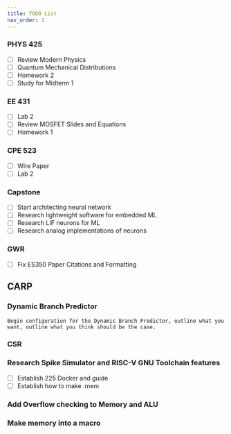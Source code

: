 ```yaml
---
title: TODO List
nav_order: 1
---
```


### PHYS 425 
- [ ] Review Modern Physics 
- [ ] Quantum Mechanical Distributions 
- [ ] Homework 2
- [ ] Study for Midterm 1

### EE 431
- [ ] Lab 2
- [ ] Review MOSFET Slides and Equations 
- [ ] Homework 1

### CPE 523
- [ ] Wire Paper
- [ ] Lab 2

### Capstone
- [ ] Start architecting neural network
- [ ] Research lightweight software for embedded ML
- [ ] Research LIF neurons for ML
- [ ] Research analog implementations of neurons

### GWR
- [ ] Fix ES350 Paper Citations and Formatting

## CARP 

### Dynamic Branch Predictor 

    Begin configuration for the Dynamic Branch Predictor, outline what you want, outline what you think should be the case. 
    
### CSR 

### Research Spike Simulator and RISC-V GNU Toolchain features
- [ ] Establish 225 Docker and guide
- [ ] Establish how to make .mem

### Add Overflow checking to Memory and ALU 

### Make memory into a macro
